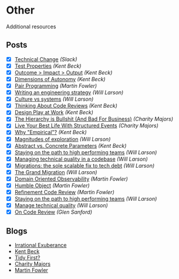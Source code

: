 # Other

Additional resources

## Posts

- [x] [Technical Change](https://slack.engineering/how-big-technical-changes-happen-at-slack/) *(<cite>Slack</cite>)*
- [x] [Test Properties](https://medium.com/@kentbeck_7670/test-desiderata-94150638a4b3) *(<cite>Kent Beck</cite>)*
- [x] [Outcome > Impact > Output](https://medium.com/@kentbeck_7670/outcome-over-output-also-impact-and-effort-8f9eb0ce0dbb) *(<cite>Kent Beck</cite>)*
- [x] [Dimensions of Autonomy](https://medium.com/@kentbeck_7670/dimensions-of-autonomy-89c2fda1e571) *(<cite>Kent Beck</cite>)*
- [x] [Pair Programming](https://martinfowler.com/articles/on-pair-programming.html) *(<cite>Martin Fowler</cite>)*
- [x] [Writing an engineering strategy](https://lethain.com/eng-strategies/) *(<cite>Will Larson</cite>)*
- [x] [Culture vs systems](https://lethain.com/culture-vs-systems/) *(<cite>Will Larson</cite>)*
- [x] [Thinking About Code Reviews](https://tidyfirst.substack.com/p/thinking-about-code-review) *(<cite>Kent Beck</cite>)*
- [x] [Design Play at Work](https://tidyfirst.substack.com/p/design-play-at-work) *(<cite>Kent Beck</cite>)*
- [x] [The Hierarchy is Bullshit (And Bad For Business)](https://charity.wtf/2022/09/23/the-hierarchy-is-bullshit-and-bad-for-business/) *(<cite>Charity Majors</cite>)*
- [x] [Live Your Best Life With Structured Events](https://charity.wtf/2022/08/15/live-your-best-life-with-structured-events/) *(<cite>Charity Majors</cite>)*
- [x] [Why "Empirical"?](https://tidyfirst.substack.com/p/why-empirical) *(<cite>Kent Beck</cite>)*
- [x] [Magnitudes of exploration](https://lethain.com/magnitudes-of-exploration/) *(<cite>Will Larson</cite>)*
- [x] [Abstract vs. Concrete Parameters](https://tidyfirst.substack.com/p/abstract-vs-concrete-parameters) *(<cite>Kent Beck</cite>)*
- [x] [Staying on the path to high performing teams](https://lethain.com/durably-excellent-teams/) *(<cite>Will Larson</cite>)*
- [x] [Managing technical quality in a codebase](https://lethain.com/managing-technical-quality/) *(<cite>Will Larson</cite>)*
- [x] [Migrations: the sole scalable fix to tech debt](https://lethain.com/migrations/) *(<cite>Will Larson</cite>)*
- [x] [The Grand Migration](https://lethain.com/grand-migration/) *(<cite>Will Larson</cite>)*
- [x] [Domain Oriented Observability](https://martinfowler.com/articles/domain-oriented-observability.html) *(<cite>Martin Fowler</cite>)*
- [x] [Humble Object](https://martinfowler.com/bliki/HumbleObject.html) *(<cite>Martin Fowler</cite>)*
- [x] [Refinement Code Review](https://martinfowler.com/bliki/RefinementCodeReview.html) *(<cite>Martin Fowler</cite>)*
- [x] [Staying on the path to high performing teams](https://lethain.com/durably-excellent-teams/) *(<cite>Will Larson</cite>)*
- [x] [Manage technical quality](https://staffeng.com/guides/manage-technical-quality/) *(<cite>Will Larson</cite>)*
- [x] [On Code Review](https://medium.com/@9len/on-code-review-16ea85f7c585) *(<cite>Glen Sanford</cite>)*

## Blogs

- [Irrational Exuberance](https://lethain.com/)
- [Kent Beck](https://medium.com/@kentbeck_7670)
- [Tidy First?](https://tidyfirst.substack.com/)
- [Charity Majors](https://charity.wtf/)
- [Martin Fowler](https://martinfowler.com/tags/)
